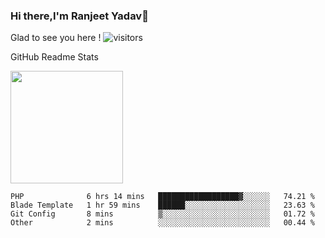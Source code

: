 ### Hi there,I'm Ranjeet Yadav👋

Glad to see you here ! ![visitors](https://visitor-badge.glitch.me/badge?page_id=${ranjeetproject}.${ranjeetproject.repo.id}) 

GitHub Readme Stats 

<img height="180em" src="https://github-readme-stats.vercel.app/api?username=ranjeetproject&show_icons=true&hide_border=true&&count_private=true&include_all_commits=true" />

<!--START_SECTION:waka-->
```text
PHP              6 hrs 14 mins   ██████████████████▓░░░░░░   74.21 % 
Blade Template   1 hr 59 mins    ██████░░░░░░░░░░░░░░░░░░░   23.63 % 
Git Config       8 mins          ▒░░░░░░░░░░░░░░░░░░░░░░░░   01.72 % 
Other            2 mins          ░░░░░░░░░░░░░░░░░░░░░░░░░   00.44 % 
```
<!--END_SECTION:waka-->
